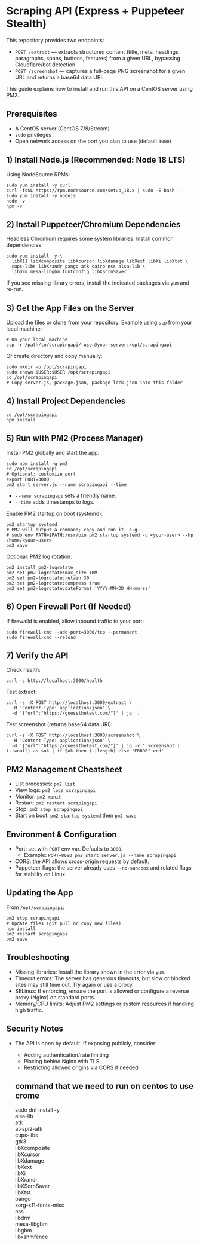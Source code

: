 # Scraping API (Express + Puppeteer Stealth)

This repository provides two endpoints:
- `POST /extract` — extracts structured content (title, meta, headings, paragraphs, spans, buttons, features) from a given URL, bypassing Cloudflare/bot detection.
- `POST /screenshot` — captures a full-page PNG screenshot for a given URL and returns a base64 data URI.

This guide explains how to install and run this API on a CentOS server using PM2.

## Prerequisites
- A CentOS server (CentOS 7/8/Stream)
- `sudo` privileges
- Open network access on the port you plan to use (default `3000`)

## 1) Install Node.js (Recommended: Node 18 LTS)

Using NodeSource RPMs:

```
sudo yum install -y curl
curl -fsSL https://rpm.nodesource.com/setup_18.x | sudo -E bash -
sudo yum install -y nodejs
node -v
npm -v
```

## 2) Install Puppeteer/Chromium Dependencies
Headless Chromium requires some system libraries. Install common dependencies:

```
sudo yum install -y \
  libX11 libXcomposite libXcursor libXdamage libXext libXi libXtst \
  cups-libs libXrandr pango atk cairo nss alsa-lib \
  libdrm mesa-libgbm fontconfig libXScrnSaver
```

If you see missing library errors, install the indicated packages via `yum` and re-run.

## 3) Get the App Files on the Server
Upload the files or clone from your repository. Example using `scp` from your local machine:

```
# On your local machine
scp -r /path/to/scrapingapi/ user@your-server:/opt/scrapingapi
```

Or create directory and copy manually:

```
sudo mkdir -p /opt/scrapingapi
sudo chown $USER:$USER /opt/scrapingapi
cd /opt/scrapingapi
# Copy server.js, package.json, package-lock.json into this folder
```

## 4) Install Project Dependencies

```
cd /opt/scrapingapi
npm install
```

## 5) Run with PM2 (Process Manager)
Install PM2 globally and start the app:

```
sudo npm install -g pm2
cd /opt/scrapingapi
# Optional: customize port
export PORT=3000
pm2 start server.js --name scrapingapi --time
```

- `--name scrapingapi` sets a friendly name.
- `--time` adds timestamps to logs.

Enable PM2 startup on boot (systemd):

```
pm2 startup systemd
# PM2 will output a command; copy and run it, e.g.:
# sudo env PATH=$PATH:/usr/bin pm2 startup systemd -u <your-user> --hp /home/<your-user>
pm2 save
```

Optional: PM2 log rotation:

```
pm2 install pm2-logrotate
pm2 set pm2-logrotate:max_size 10M
pm2 set pm2-logrotate:retain 30
pm2 set pm2-logrotate:compress true
pm2 set pm2-logrotate:dateFormat 'YYYY-MM-DD_HH-mm-ss'
```

## 6) Open Firewall Port (If Needed)

If firewalld is enabled, allow inbound traffic to your port:

```
sudo firewall-cmd --add-port=3000/tcp --permanent
sudo firewall-cmd --reload
```

## 7) Verify the API

Check health:

```
curl -s http://localhost:3000/health
```

Test extract:

```
curl -s -X POST http://localhost:3000/extract \
  -H 'Content-Type: application/json' \
  -d '{"url":"https://guessthetest.com/"}' | jq '.'
```

Test screenshot (returns base64 data URI):

```
curl -s -X POST http://localhost:3000/screenshot \
  -H 'Content-Type: application/json' \
  -d '{"url":"https://guessthetest.com/"}' | jq -r '.screenshot | (.!=null) as $ok | if $ok then (.|length) else "ERROR" end'
```

## PM2 Management Cheatsheet

- List processes: `pm2 list`
- View logs: `pm2 logs scrapingapi`
- Monitor: `pm2 monit`
- Restart: `pm2 restart scrapingapi`
- Stop: `pm2 stop scrapingapi`
- Start on boot: `pm2 startup systemd` then `pm2 save`

## Environment & Configuration

- Port: set with `PORT` env var. Defaults to `3000`.
  - Example: `PORT=8080 pm2 start server.js --name scrapingapi`
- CORS: the API allows cross-origin requests by default.
- Puppeteer flags: the server already uses `--no-sandbox` and related flags for stability on Linux.

## Updating the App

From `/opt/scrapingapi`:

```
pm2 stop scrapingapi
# Update files (git pull or copy new files)
npm install
pm2 restart scrapingapi
pm2 save
```

## Troubleshooting

- Missing libraries: Install the library shown in the error via `yum`.
- Timeout errors: The server has generous timeouts, but slow or blocked sites may still time out. Try again or use a proxy.
- SELinux: If enforcing, ensure the port is allowed or configure a reverse proxy (Nginx) on standard ports.
- Memory/CPU limits: Adjust PM2 settings or system resources if handling high traffic.

## Security Notes

- The API is open by default. If exposing publicly, consider:
  - Adding authentication/rate limiting
  - Placing behind Nginx with TLS
  - Restricting allowed origins via CORS if needed



  ## command that we need to run on centos to use crome 
  sudo dnf install -y \
  alsa-lib \
  atk \
  at-spi2-atk \
  cups-libs \
  gtk3 \
  libXcomposite \
  libXcursor \
  libXdamage \
  libXext \
  libXi \
  libXrandr \
  libXScrnSaver \
  libXtst \
  pango \
  xorg-x11-fonts-misc \
  nss \
  libdrm \
  mesa-libgbm \
  libgbm \
  libxshmfence